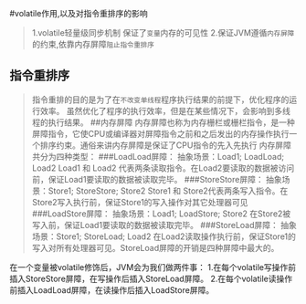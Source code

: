 #volatile作用,以及对指令重排序的影响
> 1.volatile轻量级同步机制 保证了`变量`内存的可见性 
> 2.保证JVM遵循`内存屏障`的约束,依靠内存屏障`阻止指令重排序`
## 指令重排序
> 指令重排的目的是为了在`不改变单线程`程序执行结果的前提下，优化程序的运行效率。
> 虽然优化了程序的执行效率，但是在某些情况下，会影响到多线程的执行结果。
##内存屏障
>内存屏障也称为内存栅栏或栅栏指令，是一种屏障指令，它使CPU或编译器对屏障指令之前和之后发出的内存操作执行一个排序约束。通俗来讲内存屏障是保证了CPU指令的先入先执行
内存屏障共分为四种类型：
###LoadLoad屏障：
抽象场景：Load1; LoadLoad; Load2
Load1 和 Load2 代表两条读取指令。在Load2要读取的数据被访问前，保证Load1要读取的数据被读取完毕。
###StoreStore屏障：
抽象场景：Store1; StoreStore; Store2
Store1 和 Store2代表两条写入指令。在Store2写入执行前，保证Store1的写入操作对其它处理器可见
###LoadStore屏障：
抽象场景：Load1; LoadStore; Store2
在Store2被写入前，保证Load1要读取的数据被读取完毕。
###StoreLoad屏障：
抽象场景：Store1; StoreLoad; Load2
在Load2读取操作执行前，保证Store1的写入对所有处理器可见。StoreLoad屏障的开销是四种屏障中最大的。



在一个变量被volatile修饰后，JVM会为我们做两件事：
1.在每个volatile写操作前插入StoreStore屏障，在写操作后插入StoreLoad屏障。
2.在每个volatile读操作前插入LoadLoad屏障，在读操作后插入LoadStore屏障。